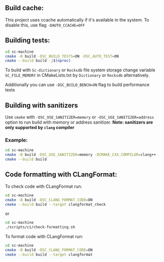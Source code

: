## Build cache:
This project uses ccache automatically if it's available in the system. To disable this, use flag `-DAUTO_CCACHE=OFF`

## Building tests:
```sh
cd sc-machine
cmake -B build -DSC_BUILD_TESTS=ON -DSC_AUTO_TEST=ON
cmake --build build -j$(nproc)
```

To build with `Sc-dictionary` or `Rocksdb` file system storage change variable `SC_FILE_MEMORY` in CMakeLists.txt by 
`Dictionary` or `Rocksdb` alternatively.

Additionally you can use `-DSC_BUILD_BENCH=ON` flag to build performance tests


## Building with sanitizers
Use `cmake` with `-DSC_USE_SANITIZER=memory` or `-DSC_USE_SANITIZER=address` option to run build with memory or address sanitizer. 
**Note: sanitizers are only supported by `clang` compiler** 
### Example:
```sh
cd sc-machine
cmake -B build -DSC_USE_SANITIZER=memory -DCMAKE_CXX_COMPILER=clang++ -DCMAKE_C_COMPILER=clang
cmake --build build
```
## Code formatting with CLangFormat:

To check code with CLangFormat run:
```sh
cd sc-machine
cmake -B build -DSC_CLANG_FORMAT_CODE=ON
cmake --build build --target clangformat_check
```

or
```sh
cd sc-machine
./scripts/ci/check-formatting.sh
```

To format code with CLangFormat run:
```sh
cd sc-machine
cmake -B build -DSC_CLANG_FORMAT_CODE=ON
cmake --build build --target clangformat
```
